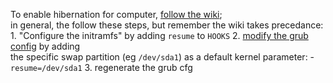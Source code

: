 To enable hibernation for computer, [follow the wiki](https://wiki.archlinux.org/title/Power_management/Suspend_and_hibernate#Hibernation);  
in general, the follow these steps, but remember the wiki takes precedance:
    1. "Configure the initramfs" by adding `resume` to `HOOKS`
    2. [modify the grub config](https://wiki.archlinux.org/title/GRUB#Configuration) by adding  
       the specific swap partition (eg `/dev/sda1`) as a default kernel parameter:
        - `resume=/dev/sda1`
    3. regenerate the grub cfg
